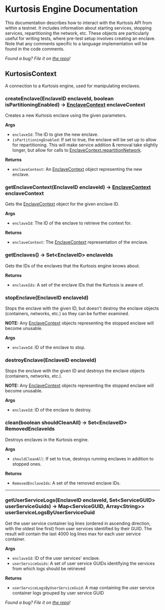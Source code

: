 Kurtosis Engine Documentation
=============================
This documentation describes how to interact with the Kurtosis API from within a testnet. It includes information about starting services, stopping services, repartitioning the network, etc. These objects are particularly useful for writing tests, where pre-test setup involves creating an enclave. Note that any comments specific to a language implementation will be found in the code comments.

_Found a bug? File it on [the repo][issues]!_

KurtosisContext
---------------
A connection to a Kurtosis engine, used for manipulating enclaves.

### createEnclave(EnclaveID enclaveId, boolean isPartitioningEnabled) -\> [EnclaveContext][enclavecontext] enclaveContext
Creates a new Kurtosis enclave using the given parameters.

**Args**
* `enclaveId`: The ID to give the new enclave.
* `isPartitioningEnabled`: If set to true, the enclave will be set up to allow for repartitioning. This will make service addition & removal take slightly longer, but allow for calls to [EnclaveContext.repartitionNetwork][enclavecontext_repartitionnetwork].

**Returns**
* `enclaveContext`: An [EnclaveContext][enclavecontext] object representing the new enclave.

### getEnclaveContext(EnclaveID enclaveId) -\> [EnclaveContext][enclavecontext] enclaveContext
Gets the [EnclaveContext][enclavecontext] object for the given enclave ID.

**Args**
* `enclaveId`: The ID of the enclave to retrieve the context for.

**Returns**
* `enclaveContext`: The [EnclaveContext][enclavecontext] representation of the enclave.

### getEnclaves() -\> Set\<EnclaveID\> enclaveIds
Gets the IDs of the enclaves that the Kurtosis engine knows about.

**Returns**
* `enclaveIds`: A set of the enclave IDs that the Kurtosis is aware of.

### stopEnclave(EnclaveID enclaveId)
Stops the enclave with the given ID, but doesn't destroy the enclave objects (containers, networks, etc.) so they can be further examined.

**NOTE:** Any [EnclaveContext][enclavecontext] objects representing the stopped enclave will become unusable.

**Args**
* `enclaveId`: ID of the enclave to stop.

### destroyEnclave(EnclaveID enclaveId)
Stops the enclave with the given ID and destroys the enclave objects (containers, networks, etc.).

**NOTE:** Any [EnclaveContext][enclavecontext] objects representing the stopped enclave will become unusable.

**Args**
* `enclaveId`: ID of the enclave to destroy.

### clean(boolean shouldCleanAll) -\> Set\<EnclaveID\> RemovedEnclaveIds
Destroys enclaves in the Kurtosis engine.

**Args**
* `shouldCleanAll`: If set to true, destroys running enclaves in addition to stopped ones.

**Returns**
* `RemovedEnclaveIds`: A set of the removed enclave IDs.

---

### getUserServiceLogs(EnclaveID enclaveId, Set\<ServiceGUID> userServiceGuids) -\> Map\<ServiceGUID, Array\<String\>\> userServiceLogsByUserServiceGuid
Get the user service container log lines (ordered in ascending direction, with the oldest line first) from user services identified by their GUID.
The result will contain the last 4000 log lines max for each user service container.

**Args**
* `enclaveId`: ID of the user services' enclave.
* `userServiceGuids`: A set of user service GUIDs identifying the services from which logs should be retrieved

**Returns**
* `userServiceLogsByUserServiceGuid`: A map containing the user service container logs grouped by user service GUID

_Found a bug? File it on [the repo][issues]!_

[issues]: https://github.com/kurtosis-tech/kurtosis-sdk/issues

<!-- TODO Make the function definition not include args or return values, so we don't get these huge ugly links that break if we change the function signature -->
<!-- TODO make the reference names a) be properly-cased (e.g. "Service.isAvailable" rather than "service_isavailable") and b) have an underscore in front of them, so they're easy to find-replace without accidentally over-replacing -->

[enclavecontext]: ../kurtosis/core-lib-documentation#enclavecontext
[enclavecontext_repartitionnetwork]: ../kurtosis/core-lib-documentation#repartitionnetworkmappartitionid-setserviceid-partitionservices-mappartitionid-mappartitionid-partitionconnection-partitionconnections-partitionconnection-defaultconnection

